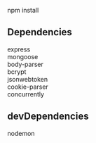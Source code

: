 npm install

## Dependencies

express <br/>
mongoose<br/>
body-parser <br/>
bcrypt <br/>
jsonwebtoken<br/>
cookie-parser<br/>
concurrently<br/>

## devDependencies

nodemon<br/>
